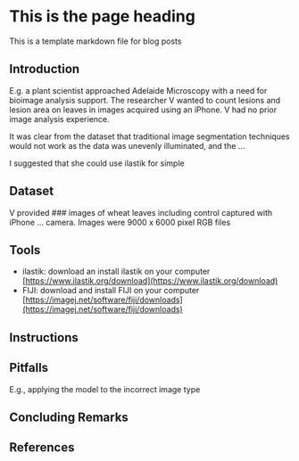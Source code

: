 # This is the page heading

This is a template markdown file for blog posts

## Introduction
<!-- This section explains the motivation for the post -->

E.g. a plant scientist approached Adelaide Microscopy with a need for bioimage analysis support. The researcher V wanted to count lesions and lesion area on leaves in images acquired using an iPhone. V had no prior image analysis experience.

It was clear from the dataset that traditional image segmentation techniques would not work as the data was unevenly illuminated, and the ... 

I suggested that she could use ilastik for simple 

## Dataset
V provided ### images of wheat leaves including control captured with iPhone ... camera. Images were 9000 x 6000 pixel RGB files 

## Tools
<!-- This section provides links to download the software/tools/scripts used in this bioimage analysis workflow -->
- ilastik: download an install ilastik on your computer [https://www.ilastik.org/download](https://www.ilastik.org/download)
- FIJI: download and install FIJI on your computer [https://imagej.net/software/fiji/downloads](https://imagej.net/software/fiji/downloads)

<!-- Further links may also be added to additional blog posts that describe the set-up/configuration of the software -->

## Instructions


## Pitfalls
<!-- This section describes pitfalls I encountered in my analysis -->
E.g., applying the model to the incorrect image type


## Concluding Remarks



## References
